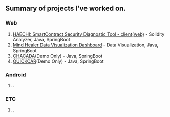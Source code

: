 ## Summary of projects I've worked on.
### Web
1. [HAECHI: SmartContract Security Diagnostic Tool - client(web)](https://github.com/byunghyun23/haechi-web) - Solidity Analyzer, Java, SpringBoot
2. [Mind Healer Data Visualization Dashboard](https://github.com/byunghyun23/mindhealer) - Data Visualization, Java, SpringBoot
3. [CHACADA](http://mychacada.com/)(Demo Only) - Java, SpringBoot
4. [QUICKCAR](https://quickcar.kr/)(Demo Only) - Java, SpringBoot
### Android
1. .

### ETC
1. .
